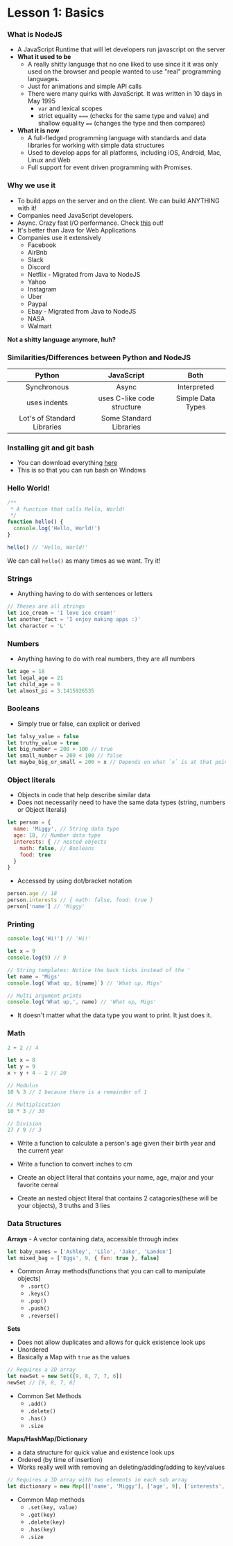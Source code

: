 # Lesson 1: Basics

### What is NodeJS
* A JavaScript Runtime that will let developers run javascript on the server
* **What it used to be**
  * A really shitty language that no one liked to use since it it was only used
    on the browser and people wanted to use "real" programming languages.
  * Just for animations and simple API calls
  * There were many quirks with JavaScript. It was written in 10 days in May 1995
    * `var` and lexical scopes
    * strict equality `===` (checks for the same type and value)
      and shallow equality `==` (changes the type and then compares)
* **What it is now**
    * A full-fledged programming language with standards and data libraries for working with simple data structures
    * Used to develop apps for all platforms, including iOS, Android, Mac, Linux and  Web
    * Full support for event driven programming with Promises.

### Why we use it
* To build apps on the server and on the client. We can build ANYTHING with it!
* Companies need JavaScript developers.
* Async. Crazy fast I/O performance. Check [this](https://www.tandemseven.com/blog/performance-java-vs-node/) out!
* It's better than Java for Web Applications
* Companies use it extensively
    * Facebook
    * AirBnb
    * Slack
    * Discord
    * Netflix - Migrated from Java to NodeJS
    * Yahoo
    * Instagram
    * Uber
    * Paypal
    * Ebay - Migrated from Java to NodeJS
    * NASA
    * Walmart

**Not a shitty language anymore, huh?**

### Similarities/Differences between Python and NodeJS
|            Python           |         JavaScript         |        Both       |
|:---------------------------:|:--------------------------:|:-----------------:|
|         Synchronous         |            Async           |    Interpreted    |
|         uses indents        | uses C-like code structure | Simple Data Types |
| Lot's of Standard Libraries |   Some Standard Libraries  |                   |

### Installing git and git bash
* You can download everything [here](https://git-scm.com/downloads)
* This is so that you can run bash on Windows

### Hello World!
```javascript
/**
 * A function that calls Hello, World!
 */
function hello() {
  console.log('Hello, World!')
}

hello() // 'Hello, World!'
```
We can call `hello()` as many times as we want. Try it!

### Strings
* Anything having to do with sentences or letters
```javascript
// Theses are all strings
let ice_cream = 'I love ice cream!'
let another_fact = 'I enjoy making apps :)'
let character = 'L'
```

### Numbers
* Anything having to do with real numbers, they are all numbers
```javascript
let age = 18
let legal_age = 21
let child_age = 9
let almost_pi = 3.1415926535
```

### Booleans
* Simply true or false, can explicit or derived
```javascript
let falsy_value = false
let truthy_value = true
let big_number = 200 > 100 // true
let small_number = 200 < 100 // false
let maybe_big_or_small = 200 > x // Depends on what `x` is at that point in time
```

### Object literals
* Objects in code that help describe similar data
* Does not necessarily need to have the same data types (string, numbers or Object literals)
```javascript
let person = {
  name: 'Miggy', // String data type
  age: 18, // Number data type
  interests: { // nested objects
    math: false, // Booleans
    food: true
  }
}
```
* Accessed by using dot/bracket notation
```javascript
person.age // 18
person.interests // { math: false, food: true }
person['name'] // 'Miggy'
```

### Printing
```javascript
console.log('Hi!') // 'Hi!'

let x = 9
console.log(9) // 9

// String templates: Notice the back ticks instead of the '
let name = 'Migs'
console.log(`What up, ${name}`) // 'What up, Migs'

// Multi argument prints
console.log('What up,', name) // 'What up, Migs'
```
* It doesn't matter what the data type you want to print. It just does it.

### Math
```javascript
2 + 2 // 4

let x = 8
let y = 9
x + y + 4 - 2 // 20

// Modulus
10 % 3 // 1 because there is a remainder of 1

// Multiplication
10 * 3 // 30

// Division
27 / 9 // 3
```

* Write a function to calculate a person's age given their birth year and the current year

* Write a function to convert inches to cm

* Create an object literal that contains your name, age, major and your favorite cereal

* Create an nested object literal that contains 2 catagories(these will be your objects), 3 truths and 3 lies

### Data Structures
**Arrays** - A vector containing data, accessible through index
```javascript
let baby_names = ['Ashley', 'Lilo', 'Jake', 'Landon']
let mixed_bag = ['Eggs', 9, { fun: true }, false]
```
* Common Array methods(functions that you can call to manipulate objects)
    * `.sort()`
    * `.keys()`
    * `.pop()`
    * `.push()`
    * `.reverse()`

**Sets**
* Does not allow duplicates and allows for quick existence look ups
* Unordered
* Basically a Map with `true` as the values

```javascript
// Requires a 2D array
let newSet = new Set([9, 8, 7, 7, 6])
newSet // [9, 8, 7, 6]
```
* Common Set Methods
    * `.add()`
    * `.delete()`
    * `.has()`
    * `.size`

**Maps/HashMap/Dictionary**
* a data structure for quick value and existence look ups
* Ordered (by time of insertion)
* Works really well with removing an deleting/adding/adding to key/values

```javascript
// Requires a 3D array with two elements in each sub array
let dictionary = new Map([['name', 'Miggy'], ['age', 9], ['interests', 'eatting']])
```
* Common Map methods
    * `.set(key, value)`
    * `.get(key)`
    * `.delete(key)`
    * `.has(key)`
    * `.size`
